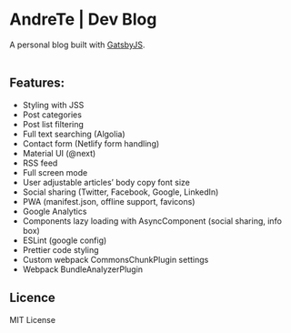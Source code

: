# AndreTe | Dev Blog

A personal blog built with [GatsbyJS](https://www.gatsbyjs.org/). <br /><br />

## Features:

* Styling with JSS
* Post categories
* Post list filtering
* Full text searching (Algolia)
* Contact form (Netlify form handling)
* Material UI (@next)
* RSS feed
* Full screen mode
* User adjustable articles’ body copy font size
* Social sharing (Twitter, Facebook, Google, LinkedIn)
* PWA (manifest.json, offline support, favicons)
* Google Analytics
* Components lazy loading with AsyncComponent (social sharing, info box)
* ESLint (google config)
* Prettier code styling
* Custom webpack CommonsChunkPlugin settings
* Webpack BundleAnalyzerPlugin

## Licence

MIT License
